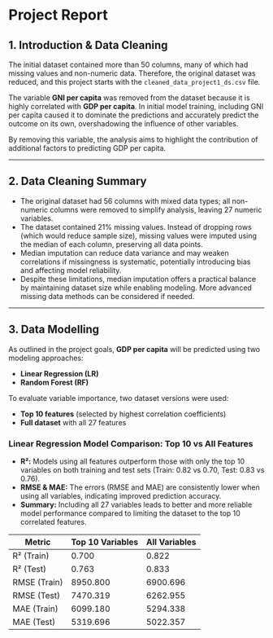 # Project Report

## 1. Introduction & Data Cleaning

The initial dataset contained more than 50 columns, many of which had missing values and non-numeric data. Therefore, the original dataset was reduced, and this project starts with the `cleaned_data_project1_ds.csv` file.

The variable **GNI per capita** was removed from the dataset because it is highly correlated with **GDP per capita**. In initial model training, including GNI per capita caused it to dominate the predictions and accurately predict the outcome on its own, overshadowing the influence of other variables.

By removing this variable, the analysis aims to highlight the contribution of additional factors to predicting GDP per capita.

---

## 2. Data Cleaning Summary

- The original dataset had 56 columns with mixed data types; all non-numeric columns were removed to simplify analysis, leaving 27 numeric variables.
- The dataset contained 21% missing values. Instead of dropping rows (which would reduce sample size), missing values were imputed using the median of each column, preserving all data points.
- Median imputation can reduce data variance and may weaken correlations if missingness is systematic, potentially introducing bias and affecting model reliability.
- Despite these limitations, median imputation offers a practical balance by maintaining dataset size while enabling modeling. More advanced missing data methods can be considered if needed.

---

## 3. Data Modelling

As outlined in the project goals, **GDP per capita** will be predicted using two modeling approaches:  
- **Linear Regression (LR)**  
- **Random Forest (RF)**  

To evaluate variable importance, two dataset versions were used:  
- **Top 10 features** (selected by highest correlation coefficients)  
- **Full dataset** with all 27 features  

### Linear Regression Model Comparison: Top 10 vs All Features

- **R²:** Models using all features outperform those with only the top 10 variables on both training and test sets (Train: 0.82 vs 0.70, Test: 0.83 vs 0.76).
- **RMSE & MAE:** The errors (RMSE and MAE) are consistently lower when using all variables, indicating improved prediction accuracy.
- **Summary:** Including all 27 variables leads to better and more reliable model performance compared to limiting the dataset to the top 10 correlated features.

| Metric       | Top 10 Variables | All Variables |
|--------------|------------------|---------------|
| R² (Train)   | 0.700            | 0.822         |
| R² (Test)    | 0.763            | 0.833         |
| RMSE (Train) | 8950.800         | 6900.696      |
| RMSE (Test)  | 7470.319         | 6262.955      |
| MAE (Train)  | 6099.180         | 5294.338      |
| MAE (Test)   | 5319.696         | 5022.357      |
